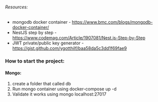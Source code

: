 ###### Resources:
- mongodb docker container - https://www.bmc.com/blogs/mongodb-docker-container/
- NestJS step by step - https://www.codemag.com/Article/1907081/Nest.js-Step-by-Step
- JWT private/public key generator - https://gist.github.com/ygotthilf/baa58da5c3dd1f69fae9

### How to start the project:

#### Mongo:
1. create a folder that called db
2. Run mongo container using docker-compose up -d
3. Validate it works using mongo localhost:27017

